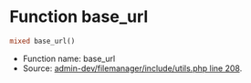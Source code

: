 Function base_url
===========================





```php
mixed base_url()
```

* Function name: base_url
* Source: [admin-dev/filemanager/include/utils.php line 208](https://github.com/PrestaShop/PrestaShop/blob/1.6.1.0/admin-dev/filemanager/include/utils.php#L208).

